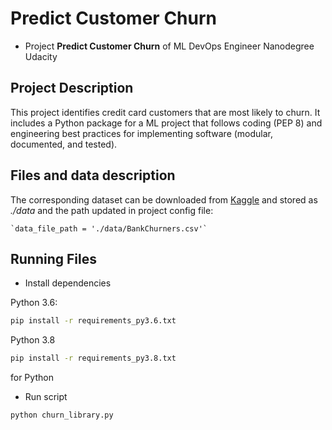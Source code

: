 # Predict Customer Churn

- Project **Predict Customer Churn** of ML DevOps Engineer Nanodegree Udacity

## Project Description
This project identifies credit card customers that are most likely to churn. It includes a Python package for a ML project that follows coding (PEP 8) and engineering best practices for implementing software (modular, documented, and tested).

## Files and data description
The corresponding dataset can be downloaded from [Kaggle](https://www.kaggle.com/datasets/sakshigoyal7/credit-card-customers) and stored as *./data* and the path updated in project config file:

    `data_file_path = './data/BankChurners.csv'`

## Running Files
* Install dependencies

Python 3.6:
```bash
pip install -r requirements_py3.6.txt
```

Python 3.8
```bash
pip install -r requirements_py3.8.txt
```

for Python 

* Run script

```bash
python churn_library.py
```
